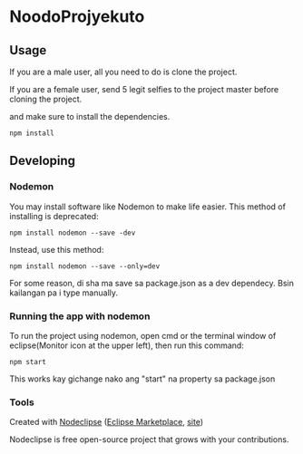 

# NoodoProjyekuto



## Usage

If you are a male user, all you need to do is clone the project.

If you are a female user, send 5 legit selfies to the project master before cloning the project.

 and make sure to install the dependencies.
 
 ```
 npm install
 ```


## Developing

### Nodemon

You may install software like Nodemon to make life easier.
This method of installing is deprecated:
```
npm install nodemon --save -dev
```
Instead, use this method:
```
npm install nodemon --save --only=dev
```
For some reason, di sha ma save sa package.json as a dev dependecy. Bsin kailangan pa i type manually.

### Running the app with nodemon

To run the project using nodemon, open cmd or the terminal window of eclipse(Monitor icon at the upper left),
then run this command:
```
npm start
```
This works kay gichange nako ang "start" na property sa package.json

### Tools

Created with [Nodeclipse](https://github.com/Nodeclipse/nodeclipse-1)
 ([Eclipse Marketplace](http://marketplace.eclipse.org/content/nodeclipse), [site](http://www.nodeclipse.org))   

Nodeclipse is free open-source project that grows with your contributions.
